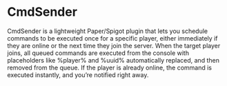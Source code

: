 # CmdSender
CmdSender is a lightweight Paper/Spigot plugin that lets you schedule commands to be executed once for a specific player, either immediately if they are online or the next time they join the server.
When the target player joins, all queued commands are executed from the console with placeholders like %player% and %uuid% automatically replaced, and then removed from the queue.
If the player is already online, the command is executed instantly, and you’re notified right away.
